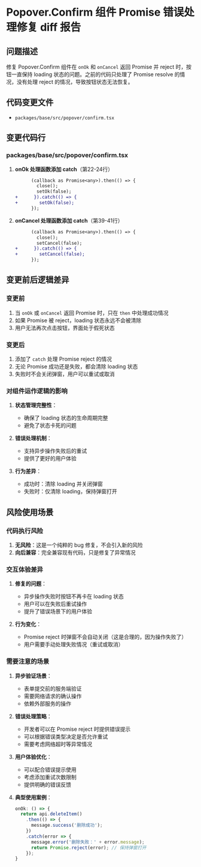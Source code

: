 # Popover.Confirm 组件 Promise 错误处理修复 diff 报告

## 问题描述

修复 Popover.Confirm 组件在 `onOk` 和 `onCancel` 返回 Promise 并 reject 时，按钮一直保持 loading 状态的问题。之前的代码只处理了 Promise resolve 的情况，没有处理 reject 的情况，导致按钮状态无法恢复。

## 代码变更文件

- `packages/base/src/popover/confirm.tsx`

## 变更代码行

### packages/base/src/popover/confirm.tsx

1. **onOk 处理函数添加 catch**（第22-24行）
   ```diff
         (callback as Promise<any>).then(() => {
           close();
           setOk(false);
   +      }).catch(() => {
   +        setOk(false);
         });
   ```

2. **onCancel 处理函数添加 catch**（第39-41行）
   ```diff
         (callback as Promise<any>).then(() => {
           close();
           setCancel(false);
   +      }).catch(() => {
   +        setCancel(false);
         });
   ```

## 变更前后逻辑差异

### 变更前
1. 当 `onOk` 或 `onCancel` 返回 Promise 时，只在 `then` 中处理成功情况
2. 如果 Promise 被 reject，loading 状态永远不会被清除
3. 用户无法再次点击按钮，界面处于假死状态

### 变更后
1. 添加了 `catch` 处理 Promise reject 的情况
2. 无论 Promise 成功还是失败，都会清除 loading 状态
3. 失败时不会关闭弹窗，用户可以重试或取消

### 对组件运作逻辑的影响

1. **状态管理完整性**：
   - 确保了 loading 状态的生命周期完整
   - 避免了状态卡死的问题

2. **错误处理机制**：
   - 支持异步操作失败后的重试
   - 提供了更好的用户体验

3. **行为差异**：
   - 成功时：清除 loading 并关闭弹窗
   - 失败时：仅清除 loading，保持弹窗打开

## 风险使用场景

### 代码执行风险
1. **无风险**：这是一个纯粹的 bug 修复，不会引入新的风险
2. **向后兼容**：完全兼容现有代码，只是修复了异常情况

### 交互体验差异

1. **修复的问题**：
   - 异步操作失败时按钮不再卡在 loading 状态
   - 用户可以在失败后重试操作
   - 提升了错误场景下的用户体验

2. **行为变化**：
   - Promise reject 时弹窗不会自动关闭（这是合理的，因为操作失败了）
   - 用户需要手动处理失败情况（重试或取消）

### 需要注意的场景

1. **异步验证场景**：
   - 表单提交前的服务端验证
   - 需要网络请求的确认操作
   - 依赖外部服务的操作

2. **错误处理策略**：
   - 开发者可以在 Promise reject 时提供错误提示
   - 可以根据错误类型决定是否允许重试
   - 需要考虑网络超时等异常情况

3. **用户体验优化**：
   - 可以配合错误提示使用
   - 考虑添加重试次数限制
   - 提供明确的错误反馈

4. **典型使用案例**：
   ```javascript
   onOk: () => {
     return api.deleteItem()
       .then(() => {
         message.success('删除成功');
       })
       .catch(error => {
         message.error('删除失败：' + error.message);
         return Promise.reject(error); // 保持弹窗打开
       });
   }
   ```